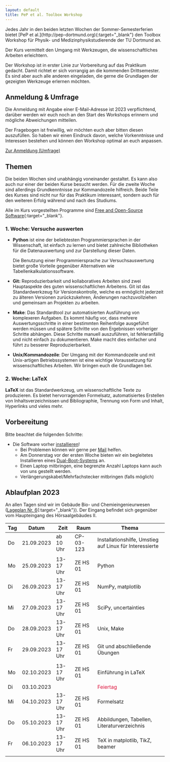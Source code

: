 ```yaml
---
layout: default
title: PeP et al. Toolbox Workshop
---
```


<p class="lead" markdown="1">
Jedes Jahr in den beiden letzten Wochen der Sommer-Semesterferien bietet
[PeP et al.](http://pep-dortmund.org){:target="_blank"} den Toolbox Workshop für Physik-
und Medizinphysikstudierende der TU Dortmund an. </p>

Der Kurs vermittelt den Umgang mit Werkzeugen, die wissenschaftliches Arbeiten erleichtern.

Der Workshop ist in erster Linie zur Vorbereitung auf das Praktikum gedacht.
Damit richtet er sich vorrangig an die kommenden Drittsemester.
Es sind aber auch alle anderen eingeladen, die gerne die Grundlagen der gezeigten Werkzeuge erlernen möchten.


## Anmeldung & Umfrage

Die Anmeldung mit Angabe einer E-Mail-Adresse ist 2023 verpflichtend,
darüber werden wir euch noch an den Start des Workshops erinnern
und mögliche Abweichungen mitteilen.

Der Fragebogen ist freiwillig, wir möchten euch aber bitten diesen auszufüllen.
So haben wir einen Eindruck davon, welche Vorkenntnisse und Interessen bestehen
und können den Workshop optimal an euch anpassen.

<div class="text-center mb-3">
<a target="_blank" role="button" class="btn btn-primary" href="https://registration.pep-dortmund.org/events/16/registration/">Zur Anmeldung (Umfrage)</a>
</div>


## Themen

Die beiden Wochen sind unabhängig voneinander gestaltet.
Es kann also auch nur einer der beiden Kurse besucht werden.
Für die zweite Woche sind allerdings Grundkenntnisse zur Kommandozeile hilfreich.
Beide Teile des Kurses sind nicht nur für das Praktikum interessant,
sondern auch für den weiteren Erfolg während und nach des Studiums.

Alle im Kurs vorgestellten Programme sind [Free and Open-Source Software](https://en.wikipedia.org/wiki/Free_and_open-source_software){:target="_blank"}.


### 1. Woche: Versuche auswerten

* **Python** ist eine der beliebtesten Programmiersprachen in der Wissenschaft,
  ist einfach zu lernen und bietet zahlreiche Bibliotheken für die Datenauswertung
  und zur Darstellung dieser Daten.

  Die Benutzung einer Programmiersprache zur Versuchsauswertung bietet große Vorteile
  gegenüber Alternativen wie Tabellenkalkulationssoftware.

* **Git:** Reproduzierbarkeit und kollaboratives Arbeiten sind zwei Hauptaspekte
  des guten wissenschaftlichen Arbeitens.
  Git ist das Standardwerkzeug für Versionskontrolle,
  welche es ermöglicht jederzeit zu älteren Versionen zurückzukehren,
  Änderungen nachzuvollziehen und gemeinsam an Projekten zu arbeiten.

* **Make**: Das Standardtool zur automatisierten Ausführung von komplexeren Aufgaben.
  Es kommt häufig vor, dass mehrere Auswertungsschritte in einer bestimmten Reihenfolge
  ausgeführt werden müssen und spätere Schritte von den Ergebnissen vorheriger Schritte abhängen.
  Diese Schritte manuell auszuführen, ist fehleranfällig und nicht einfach zu dokumentieren.
  Make macht dies einfacher und führt zu besserer Reproduzierbarkeit.

* **Unix/Kommandozeile**: Der Umgang mit der Kommandozeile und mit Unix-artigen
  Betriebssystemen ist eine wichtige Voraussetzung für wissenschaftliches Arbeiten.
  Wir bringen euch die Grundlagen bei.


### 2. Woche: LaTeX

**LaTeX** ist das Standardwerkzeug, um wissenschaftliche Texte zu produzieren.
  Es bietet hervorragenden Formelsatz, automatisiertes Erstellen von Inhaltsverzeichnissen
  und Bibliographie, Trennung von Form und Inhalt, Hyperlinks und vieles mehr.


## Vorbereitung

Bitte beachtet die folgenden Schritte:

- Die Software vorher [installieren](/install)!
  - Bei Problemen können wir gerne per [Mail](problem.html) helfen.
  - Am Donnerstag vor der ersten Woche bieten wir ein begleitetes Installieren eines [Dual-Boot-Systems](/install/dualboot.html) an.
  - Einen Laptop mitbringen, eine begrenzte Anzahl Laptops kann auch von uns gestellt werden.
  - Verlängerungskabel/Mehrfachstecker mitbringen (falls möglich)


## Ablaufplan 2023

An allen Tagen sind wir im Gebäude Bio- und Chemieingenieurwesen ([Lageplan Nr. 6](https://www.tu-dortmund.de/storages/tu_website/Referat_1/News/2019/2019_10_Oktober/191010_TU_Lageplan_A4_WEB_2019.pdf){:target="_blank"}).
Der Eingang befindet sich gegenüber vom Haupteingang des Hörsaalgebäudes II.

<table class="table table-hover">
<thead>
  <tr>
  <th>Tag</th>
  <th>Datum</th>
  <th>Zeit</th>
  <th>Raum</th>
  <th>Thema</th>
  </tr>
</thead>
<tbody>
  <tr>
  <td>Do</td>
  <td>21.09.2023</td>
  <td>ab 10 Uhr</td>
  <td>CP-03-123</td>
  <td>Installationshilfe, Umstieg auf Linux für Interessierte
   </td>
  </tr>
  <tr>
  <td colspan="5"></td>
  </tr>
  <tr>
  <td>Mo</td>
  <td>25.09.2023</td>
  <td>13-17 Uhr</td>
  <td>ZE HS 01</td>
  <td>Python</td>
  </tr>
  <tr>
  <td>Di</td>
  <td>26.09.2023</td>
  <td>13-17 Uhr</td>
  <td>ZE HS 01</td>
  <td>NumPy, matplotlib</td>
  </tr>
  <tr>
  <td>Mi</td>
  <td>27.09.2023</td>
  <td>13-17 Uhr</td>
  <td>ZE HS 01</td>
  <td>SciPy, uncertainties</td>
  </tr>
  <tr>
  <td>Do</td>
  <td>28.09.2023</td>
  <td>13-17 Uhr</td>
  <td>ZE HS 01</td>
  <td>Unix, Make</td>
  </tr>
  <tr>
  <td>Fr</td>
  <td>29.09.2023</td>
  <td>13-17 Uhr</td>
  <td>ZE HS 01</td>
  <td>Git und abschließende Übungen</td>
  </tr>
  <tr>
  <td colspan="5"></td>
  </tr>
  <tr>
  <td>Mo</td>
  <td>02.10.2023</td>
  <td>13-17 Uhr</td>
  <td>ZE HS 01</td>
  <td>Einführung in LaTeX</td>
  </tr>
  <tr>
  <td>Di</td>
  <td>03.10.2023</td>
  <td></td>
  <td></td>
  <td><span style="color:crimson"> Feiertag </span></td>
  </tr>
  <tr>
  <td>Mi</td>
  <td>04.10.2023</td>
  <td>13-17 Uhr</td>
  <td>ZE HS 01</td>
  <td>Formelsatz</td>
  </tr>
  <tr>
  <td>Do</td>
  <td>05.10.2023</td>
  <td>13-17 Uhr</td>
  <td>ZE HS 01</td>
  <td>Abbildungen, Tabellen, Literaturverzeichnis</td>
  </tr>
  <tr>
  <td>Fr</td>
  <td>06.10.2023</td>
  <td>13-17 Uhr</td>
  <td>ZE HS 01</td>
  <td>TeX in matplotlib, TikZ, beamer</td>
  </tr>
  <tr>
  <td colspan="5"></td>
  </tr>

<!--
  <tr>
  <td>Fr</td>
  <td>30.09.2023</td>
  <td>13-17 Uhr</td>
  <td>ZE HS 01</td>
  <td>Ausführliche Übungen über alles</td>
  </tr>
-->
</tbody>
</table>
